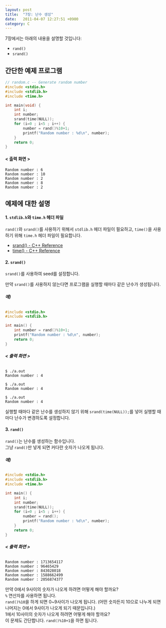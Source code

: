 ```yaml
---
layout: post
title:  "7장: 난수 생성"
date:   2011-04-07 12:27:51 +0900
category: C
---
```


7장에서는 아래의 내용을 설명할 것입니다:

- `rand()`
- `srand()`

## **간단한 예제 프로그램**

```c
// random.c -- Generate random number
#include <stdio.h>
#include <stdlib.h>
#include <time.h>

int main(void) {
    int i;
    int number;
    srand(time(NULL));
    for (i=0 ; i<5 ; i++) {
        number = rand()%10+1;
        printf("Random number : %d\n", number);
    }
    return 0;
}
```

#### **< 출력 화면 >**

```
Random number : 6
Random number : 10
Random number : 2
Random number : 8
Random number : 2
```

## 예제에 대한 설명

#### 1. **`stdlib.h`와 `time.h` 헤더 파일**

`rand()`와 `srand()`를 사용하기 위해서 `stdlib.h` 헤더 파일이 필요하고, `time()`을 사용하기 위해 `time.h` 헤더 파일이 필요합니다.

- [srand() - C++ Reference](http://www.cplusplus.com/reference/cstdlib/srand/)
- [time() - C++ Reference](http://www.cplusplus.com/reference/ctime/time/)

#### 2. **`srand()`**

`srand()`를 사용하여 seed를 설정합니다.

만약 `srand()`를 사용하지 않는다면 프로그램을 실행할 때마다 같은 난수가 생성됩니다.

###### **예)**

```c
#include <stdio.h>
#include <stdlib.h>

int main() {
    int number = rand()%10+1;
    printf("Random number : %d\n", number);
    return 0;
}
```

###### **< 출력 화면 >**

```
$ ./a.out
Random number : 4

$ ./a.out
Random number : 4

$ ./a.out
Random number : 4
```

실행할 때마다 같은 난수를 생성하지 않기 위해 `srand(time(NULL));`를 넣어 실행할 때마다 난수가 변경하도록 설정합니다.

#### 3. **`rand()`**

`rand()`는 난수를 생성하는 함수입니다.  
그냥 `rand()`만 넣게 되면 커다란 숫자가 나오게 됩니다.

###### **예)**

```c
#include <stdio.h>
#include <stdlib.h>
#include <time.h>

int main() {
    int i;
    int number;
    srand(time(NULL));
    for (i=0 ; i<5 ; i++) {
        number = rand();
        printf("Random number : %d\n", number);
    }
    return 0;
}

```

###### **< 출력 화면 >**

```
Random number : 1713654117
Random number : 96465429
Random number : 843028018
Random number : 1588662499
Random number : 2056874377
```

만약 0에서 9사이의 숫자가 나오게 하려면 어떻게 해야 할까요?  
`%` 연산자를 사용하면 됩니다.  
`rand()%10`을 하게 되면 0~9사이가 나오게 됩니다. (어떤 숫자든지 10으로 나누게 되면 나머지는 0에서 9사이가 나오게 되기 때문입니다.)  
1에서 10사이의 숫자가 나오게 하려면 어떻게 해야 할까요?  
이 문제도 간단합니다. `rand()%10+1`을 하면 됩니다.
